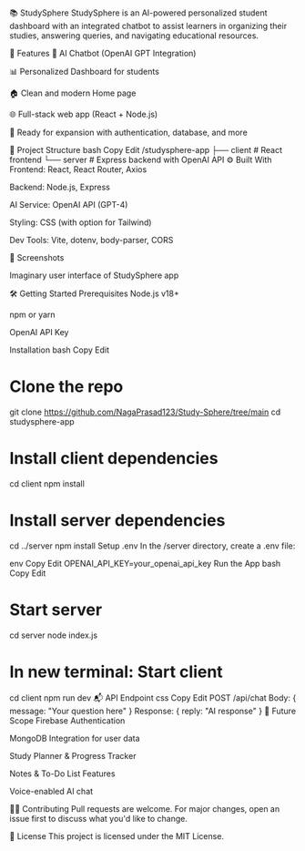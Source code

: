 📚 StudySphere
StudySphere is an AI-powered personalized student dashboard with an integrated chatbot to assist learners in organizing their studies, answering queries, and navigating educational resources.

🚀 Features
🧠 AI Chatbot (OpenAI GPT Integration)

📊 Personalized Dashboard for students

🏠 Clean and modern Home page

🌐 Full-stack web app (React + Node.js)

🔐 Ready for expansion with authentication, database, and more

📁 Project Structure
bash
Copy
Edit
/studysphere-app
├── client       # React frontend
└── server       # Express backend with OpenAI API
⚙️ Built With
Frontend: React, React Router, Axios

Backend: Node.js, Express

AI Service: OpenAI API (GPT-4)

Styling: CSS (with option for Tailwind)

Dev Tools: Vite, dotenv, body-parser, CORS

📸 Screenshots

Imaginary user interface of StudySphere app

🛠️ Getting Started
Prerequisites
Node.js v18+

npm or yarn

OpenAI API Key

Installation
bash
Copy
Edit
# Clone the repo
git clone https://github.com/NagaPrasad123/Study-Sphere/tree/main
cd studysphere-app

# Install client dependencies
cd client
npm install

# Install server dependencies
cd ../server
npm install
Setup .env
In the /server directory, create a .env file:

env
Copy
Edit
OPENAI_API_KEY=your_openai_api_key
Run the App
bash
Copy
Edit
# Start server
cd server
node index.js

# In new terminal: Start client
cd client
npm run dev
📬 API Endpoint
css
Copy
Edit
POST /api/chat
Body: { message: "Your question here" }
Response: { reply: "AI response" }
📌 Future Scope
Firebase Authentication

MongoDB Integration for user data

Study Planner & Progress Tracker

Notes & To-Do List Features

Voice-enabled AI chat

🧑‍💻 Contributing
Pull requests are welcome. For major changes, open an issue first to discuss what you'd like to change.

📄 License
This project is licensed under the MIT License.
